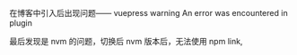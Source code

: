 在博客中引入后出现问题—— vuepress warning An error was encountered in plugin

最后发现是 nvm 的问题，切换后 nvm 版本后，无法使用 npm link,
